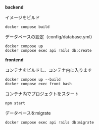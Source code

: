 **backend**

イメージをビルド
```
docker compose build
```

データベースの設定（config/database.yml）
```
docker compose up
docker compose exec api rails db:create
```

**frontend**

コンテナをビルドし、コンテナ内に入ります
```
docker compose up --build
docker compose exec front bash
```

コンテナ内でプロジェクトをスタート
```
npm start
```

データベースをmigrate
```
docker compose exec api rails db:migrate
```
